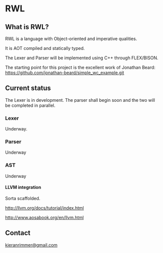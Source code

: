 

# RWL

## What is RWL?
 
RWL is a language with Object-oriented and imperative qualities.

It is AOT compiled and statically typed.

The Lexer and Parser will be implemented using C++ through
 FLEX/BISON.
 
The starting point for this project is the excellent work of Jonathan Beard:
https://github.com/jonathan-beard/simple_wc_example.git

## Current status

The Lexer is in development.  The parser shall begin soon and the two will be completed in parallel.


### Lexer

Underway.

### Parser

Underway

### AST

Underway

#### LLVM integration

Sorta scaffolded.

http://llvm.org/docs/tutorial/index.html

http://www.aosabook.org/en/llvm.html

## Contact

kieranrimmer@gmail.com